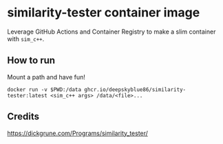 # similarity-tester container image

Leverage GitHub Actions and Container Registry to make a slim container with `sim_c++`.

## How to run
Mount a path and have fun!
```
docker run -v $PWD:/data ghcr.io/deepskyblue86/similarity-tester:latest <sim_c++ args> /data/<file>...
```

## Credits
https://dickgrune.com/Programs/similarity_tester/
